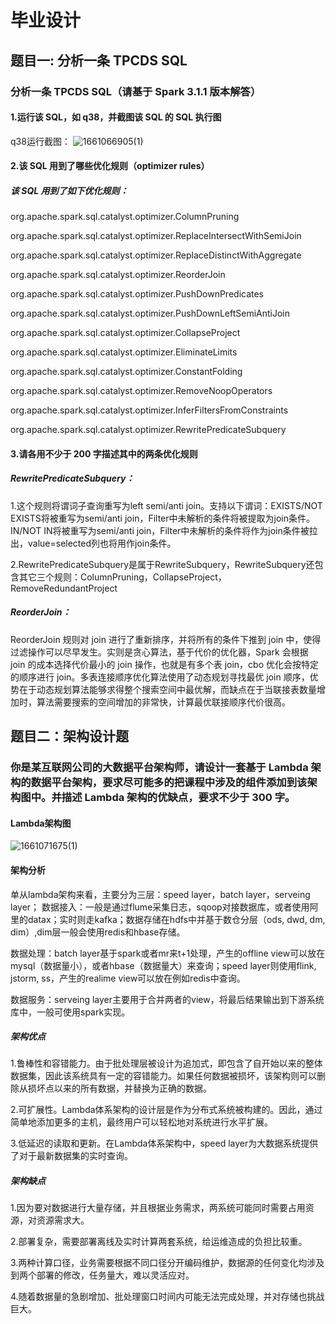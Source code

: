 # 毕业设计
## 题目一: 分析一条 TPCDS SQL
### 分析一条 TPCDS SQL（请基于 Spark 3.1.1 版本解答）

#### 1.运行该 SQL，如 q38，并截图该 SQL 的 SQL 执行图
q38运行截图：
![1661066905(1)](https://user-images.githubusercontent.com/16860476/185780520-bc634e15-f816-4e59-b940-5e30df75531d.png)

#### 2.该 SQL 用到了哪些优化规则（optimizer rules）
##### 该 SQL 用到了如下优化规则：

org.apache.spark.sql.catalyst.optimizer.ColumnPruning

org.apache.spark.sql.catalyst.optimizer.ReplaceIntersectWithSemiJoin

org.apache.spark.sql.catalyst.optimizer.ReplaceDistinctWithAggregate

org.apache.spark.sql.catalyst.optimizer.ReorderJoin

org.apache.spark.sql.catalyst.optimizer.PushDownPredicates

org.apache.spark.sql.catalyst.optimizer.PushDownLeftSemiAntiJoin

org.apache.spark.sql.catalyst.optimizer.CollapseProject

org.apache.spark.sql.catalyst.optimizer.EliminateLimits

org.apache.spark.sql.catalyst.optimizer.ConstantFolding

org.apache.spark.sql.catalyst.optimizer.RemoveNoopOperators

org.apache.spark.sql.catalyst.optimizer.InferFiltersFromConstraints

org.apache.spark.sql.catalyst.optimizer.RewritePredicateSubquery

#### 3.请各用不少于 200 字描述其中的两条优化规则
##### RewritePredicateSubquery：

1.这个规则将谓词子查询重写为left semi/anti join。支持以下谓词：EXISTS/NOT EXISTS将被重写为semi/anti join，Filter中未解析的条件将被提取为join条件。IN/NOT IN将被重写为semi/anti join，Filter中未解析的条件将作为join条件被拉出，value=selected列也将用作join条件。

2.RewritePredicateSubquery是属于RewriteSubquery，RewriteSubquery还包含其它三个规则：ColumnPruning，CollapseProject，RemoveRedundantProject

##### ReorderJoin：

ReorderJoin 规则对 join 进行了重新排序，并将所有的条件下推到 join 中，使得过滤操作可以尽早发生。实则是贪心算法，基于代价的优化器，Spark 会根据 join 的成本选择代价最小的 join 操作，也就是有多个表 join，cbo 优化会按特定的顺序进行 join。多表连接顺序优化算法使用了动态规划寻找最优 join 顺序，优势在于动态规划算法能够求得整个搜索空间中最优解，而缺点在于当联接表数量增加时，算法需要搜索的空间增加的非常快，计算最优联接顺序代价很高。


## 题目二：架构设计题
### 你是某互联网公司的大数据平台架构师，请设计一套基于 Lambda 架构的数据平台架构，要求尽可能多的把课程中涉及的组件添加到该架构图中。并描述 Lambda 架构的优缺点，要求不少于 300 字。
#### Lambda架构图
![1661071675(1)](https://user-images.githubusercontent.com/16860476/185783318-4326ffb4-6936-4189-8bdc-70b6b11b1881.png)


#### 架构分析
单从lambda架构来看，主要分为三层：speed layer，batch layer，serveing layer；
数据接入：一般是通过flume采集日志，sqoop对接数据库，或者使用阿里的datax；实时则走kafka；数据存储在hdfs中并基于数仓分层（ods, dwd, dm, dim）,dim层一般会使用redis和hbase存储。

数据处理：batch layer基于spark或者mr来t+1处理，产生的offline view可以放在mysql（数据量小），或者hbase（数据量大）来查询；speed layer则使用flink, jstorm, ss，产生的realime view可以放在例如redis中查询。

数据服务：serveing layer主要用于合并两者的view，将最后结果输出到下游系统库中，一般可使用spark实现。

##### 架构优点
1.鲁棒性和容错能力。由于批处理层被设计为追加式，即包含了自开始以来的整体数据集，因此该系统具有一定的容错能力。如果任何数据被损坏，该架构则可以删除从损坏点以来的所有数据，并替换为正确的数据。

2.可扩展性。Lambda体系架构的设计层是作为分布式系统被构建的。因此，通过简单地添加更多的主机，最终用户可以轻松地对系统进行水平扩展。

3.低延迟的读取和更新。在Lambda体系架构中，speed layer为大数据系统提供了对于最新数据集的实时查询。

##### 架构缺点
1.因为要对数据进行大量存储，并且根据业务需求，两系统可能同时需要占用资源，对资源需求大。

2.部署复杂，需要部署离线及实时计算两套系统，给运维造成的负担比较重。

3.两种计算口径，业务需要根据不同口径分开编码维护，数据源的任何变化均涉及到两个部署的修改，任务量大，难以灵活应对。

4.随着数据量的急剧增加、批处理窗口时间内可能无法完成处理，并对存储也挑战巨大。
